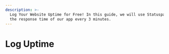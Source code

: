 ```yaml
---
description: >-
  Log Your Website Uptime for Free! In this guide, we will use Statuspage to log
  the response time of our app every 3 minutes.
---
```


# Log Uptime

